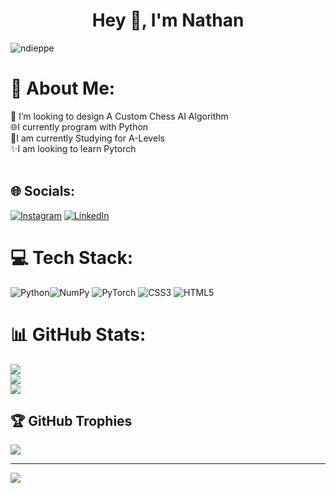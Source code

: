 <h1 align="center">Hey 👋, I'm Nathan</h1>

<p align="left"> <img src="https://komarev.com/ghpvc/?username=ndieppe&label=Profile%20views&color=0e75b6&style=flat" alt="ndieppe" /> </p>

# 💫 About Me:
🔭 I’m looking to design A Custom Chess AI Algorithm<br>🌐I currently program with Python<br>📝I am currently Studying for A-Levels<br>✨I am looking to learn Pytorch<br><br>


## 🌐 Socials:
[![Instagram](https://img.shields.io/badge/Instagram-%23E4405F.svg?logo=Instagram&logoColor=white)](https://instagram.com/ndieppe) [![LinkedIn](https://img.shields.io/badge/LinkedIn-%230077B5.svg?logo=linkedin&logoColor=white)](https://linkedin.com/in/ndieppe) 

# 💻 Tech Stack:
 ![Python](https://img.shields.io/badge/python-3670A0?style=for-the-badge&logo=python&logoColor=ffdd54)![NumPy](https://img.shields.io/badge/numpy-%23013243.svg?style=for-the-badge&logo=numpy&logoColor=white) ![PyTorch](https://img.shields.io/badge/PyTorch-%23EE4C2C.svg?style=for-the-badge&logo=PyTorch&logoColor=white) ![CSS3](https://img.shields.io/badge/css3-%231572B6.svg?style=for-the-badge&logo=css3&logoColor=white)  ![HTML5](https://img.shields.io/badge/html5-%23E34F26.svg?style=for-the-badge&logo=html5&logoColor=white)
# 📊 GitHub Stats:
![](https://github-readme-stats.vercel.app/api?username=ndieppe&theme=dark&hide_border=false&include_all_commits=true&count_private=true)<br/>
![](https://nirzak-streak-stats.vercel.app/?user=ndieppe&theme=dark&hide_border=false)<br/>
![](https://github-readme-stats.vercel.app/api/top-langs/?username=ndieppe&theme=dark&hide_border=false&include_all_commits=true&count_private=true&layout=compact)

## 🏆 GitHub Trophies
![](https://github-profile-trophy.vercel.app/?username=ndieppe&theme=radical&no-frame=false&no-bg=true&margin-w=4)

---
[![](https://visitcount.itsvg.in/api?id=ndieppe&icon=0&color=0)](https://visitcount.itsvg.in)



